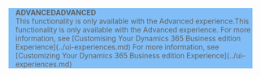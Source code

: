 <blockquote STYLE="background: #81BEF7;border-left:None"><span data-ttu-id="09c99-101"><b>ADVANCED</b></span><span class="sxs-lookup"><span data-stu-id="09c99-101"><b>ADVANCED</b></span></span><br /><span data-ttu-id="09c99-102">This functionality is only available with the Advanced experience.</span><span class="sxs-lookup"><span data-stu-id="09c99-102">This functionality is only available with the Advanced experience.</span></span> <span data-ttu-id="09c99-103">For more information, see [Customising Your Dynamics 365 Business edition Experience](../ui-experiences.md) </span><span class="sxs-lookup"><span data-stu-id="09c99-103">For more information, see [Customizing Your Dynamics 365 Business edition  Experience](../ui-experiences.md) </span></span></blockquote>
